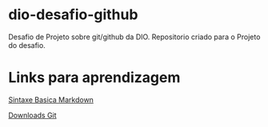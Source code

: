 # dio-desafio-github
Desafio de Projeto sobre git/github da DIO.
Repositorio criado para o Projeto do desafio.
# Links para aprendizagem
[Sintaxe Basica Markdown](https://www.markdownguide.org/getting-started/)

[Downloads Git](https://git-scm.com/downloads)


